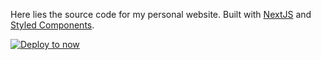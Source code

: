 Here lies the source code for my personal website. Built with [NextJS](https://nextjs.org) and [Styled Components](https://www.styled-components.com/).

[![Deploy to now](https://deploy.now.sh/static/button.svg)](https://deploy.now.sh/?repo=https://github.com/kunalgorithm/kunal.sh)
